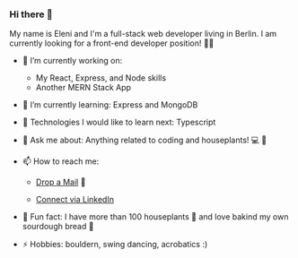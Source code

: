 ### Hi there 👋 
My name is Eleni and I'm a full-stack web developer living in Berlin. I am currently looking for a front-end developer position! 👩‍💻

- 🔭 I’m currently working on:
  -  My React, Express, and Node skills
  -  Another MERN Stack App 

- 🌱 I’m currently learning: Express and MongoDB

- 🤔 Technologies I would like to learn next: Typescript

- 💬 Ask me about: Anything related to coding and houseplants! 💻 🌵

- 📫 How to reach me: 
  - [Drop a Mail](mailto:elenhkatsa@gmail.com) 📧

  - [Connect via LinkedIn](https://www.linkedin.com/in/eleni-katsareli/)

- 🌸 Fun fact: I have more than 100 houseplants 🌿 and love bakind my own sourdough bread :bread:
 
- ⚡ Hobbies: bouldern, swing dancing, acrobatics :)

<!--
**Elenikats/Elenikats** is a ✨ _special_ ✨ repository because its `README.md` (this file) appears on your GitHub profile.

Here are some ideas to get you started:

- 🔭 I’m currently working on ...
- 🌱 I’m currently learning ...
- 👯 I’m looking to collaborate on ...
- 🤔 I’m looking for help with ...
- 💬 Ask me about ...
- 📫 How to reach me: ...
- 😄 Pronouns: ...
- ⚡ Fun fact: ...
👨🏻‍💻 Languages and Tools
-->
